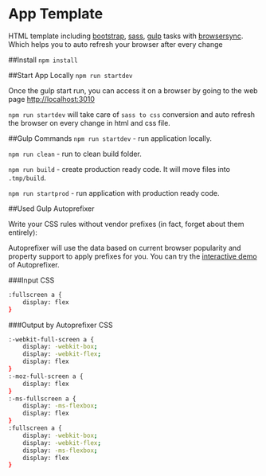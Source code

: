 # App Template
HTML template including [bootstrap](http://getbootstrap.com/), [sass](http://sass-lang.com/guide), [gulp](http://gulpjs.com/) tasks with [browsersync](http://www.browsersync.io/). Which helps you to auto refresh your browser after every change

##Install
`npm install`


##Start App Locally
`npm run startdev`

Once the gulp start run, you can access it on a browser by going to the web page [http://localhost:3010](http://localhost:3010)

`npm run startdev` will take care of `sass to css` conversion and auto refresh the browser on every change in html and css file.


##Gulp Commands
`npm run startdev` - run application locally.

`npm run clean` - run to clean build folder.

`npm run build` - create production ready code. It will move files into `.tmp/build`.

`npm run startprod` - run application with production ready code.


##Used Gulp Autoprefixer

Write your CSS rules without vendor prefixes (in fact, forget about them entirely):

Autoprefixer will use the data based on current browser popularity and property support to apply prefixes for you. You can try the [interactive demo](http://autoprefixer.github.io/) of Autoprefixer.

###Input CSS

```sh
:fullscreen a {
    display: flex
}
```

###Output by Autoprefixer CSS

```sh
:-webkit-full-screen a {
    display: -webkit-box;
    display: -webkit-flex;
    display: flex
}
:-moz-full-screen a {
    display: flex
}
:-ms-fullscreen a {
    display: -ms-flexbox;
    display: flex
}
:fullscreen a {
    display: -webkit-box;
    display: -webkit-flex;
    display: -ms-flexbox;
    display: flex
}
```